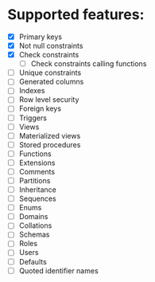 # Supported features:
- [x] Primary keys
- [x] Not null constraints
- [x] Check constraints
   - [ ] Check constraints calling functions 
- [ ] Unique constraints
- [ ] Generated columns
- [ ] Indexes
- [ ] Row level security
- [ ] Foreign keys
- [ ] Triggers
- [ ] Views
- [ ] Materialized views
- [ ] Stored procedures
- [ ] Functions
- [ ] Extensions
- [ ] Comments
- [ ] Partitions
- [ ] Inheritance
- [ ] Sequences
- [ ] Enums
- [ ] Domains
- [ ] Collations
- [ ] Schemas
- [ ] Roles
- [ ] Users
- [ ] Defaults
- [ ] Quoted identifier names